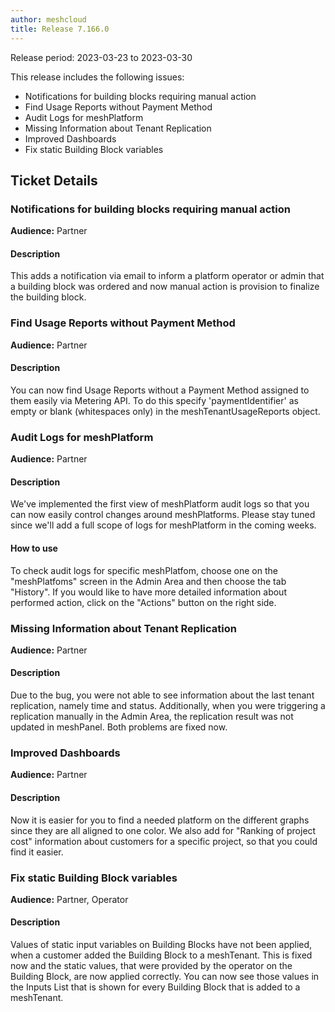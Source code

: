 ```yaml
---
author: meshcloud
title: Release 7.166.0
---
```


Release period: 2023-03-23 to 2023-03-30

This release includes the following issues:
* Notifications for building blocks requiring manual action
* Find Usage Reports without Payment Method
* Audit Logs for meshPlatform
* Missing Information about Tenant Replication
* Improved Dashboards
* Fix static Building Block variables
<!--truncate-->

## Ticket Details
### Notifications for building blocks requiring manual action
**Audience:** Partner<br>

#### Description
This adds a notification via email to inform a platform operator or admin
that a building block was ordered and now manual action is provision to finalize the
building block.

### Find Usage Reports without Payment Method
**Audience:** Partner<br>

#### Description
You can now find Usage Reports without a Payment Method assigned to them easily via Metering API. 
To do this specify 'paymentIdentifier' as empty or blank (whitespaces only) in the meshTenantUsageReports object.

### Audit Logs for meshPlatform
**Audience:** Partner<br>

#### Description
We've implemented the first view of meshPlatform audit logs so that 
you can now easily control changes around meshPlatforms. Please 
stay tuned since we'll add a full scope of logs for meshPlatform 
in the coming weeks.

#### How to use
To check audit logs for specific meshPlatfom, choose one on the 
"meshPlatfoms" screen in the Admin Area and then choose the tab 
"History". If you would like to have more detailed information 
about performed action, click on the "Actions" button on the right side.

### Missing Information about Tenant Replication
**Audience:** Partner<br>

#### Description
Due to the bug, you were not able to see information about the last tenant replication, namely time and status. 
Additionally, when you were triggering a replication manually in the Admin Area, the replication result was
not updated in meshPanel. Both problems are fixed now.

### Improved Dashboards
**Audience:** Partner<br>

#### Description
Now it is easier for you to find a needed platform on the different 
graphs since they are all aligned to one color. We also add for 
"Ranking of project cost" information about customers for 
a specific project, so that you could find it easier.

### Fix static Building Block variables
**Audience:** Partner, Operator<br>

#### Description
Values of static input variables on Building Blocks have not been applied, when a customer added the Building
Block to a meshTenant. This is fixed now and the static values, that were provided by the operator on the Building
Block, are now applied correctly. You can now see those values in the Inputs List that is shown for every Building
Block that is added to a meshTenant.

